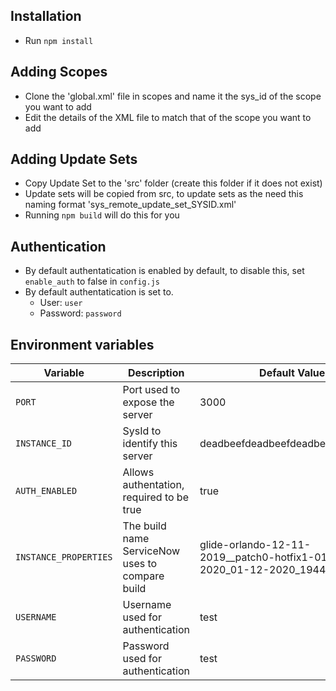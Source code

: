 ## Installation

- Run `npm install`

## Adding Scopes

- Clone the 'global.xml' file in scopes and name it the sys_id of the scope you want to add
- Edit the details of the XML file to match that of the scope you want to add

## Adding Update Sets

- Copy Update Set to the 'src' folder (create this folder if it does not exist)
- Update sets will be copied from src, to update sets as the need this naming format 'sys_remote_update_set_SYSID.xml'
- Running `npm build` will do this for you

## Authentication

- By default authentatication is enabled by default, to disable this, set `enable_auth` to false in `config.js`
- By default authentatication is set to.
	- User:     `user`
	- Password: `password`

## Environment variables

| Variable               | Description                                     | Default Value                                                           |
| ---------------------- | ----------------------------------------------- | ----------------------------------------------------------------------- |
| `PORT`                 | Port used to expose the server                  | 3000                                                                    |
| `INSTANCE_ID`          | SysId to identify this server                   | deadbeefdeadbeefdeadbeefdead8888                                        |
| `AUTH_ENABLED`         | Allows authentation, required to be true        | true                                                                    |
| `INSTANCE_PROPERTIES`  | The build name ServiceNow uses to compare build | glide-orlando-12-11-2019__patch0-hotfix1-01-08-2020_01-12-2020_1944.zip |
| `USERNAME`             | Username used for authentication                | test                                                                    |
| `PASSWORD`             | Password used for authentication                | test                                                                    |
